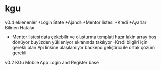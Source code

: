 # kgu
v0.4
eklenenler
+Login State
+Ajanda
+Mentor listesi
+Kredi
+Ayarlar
Bilinen Hatalar
- Mentor listesi  data çekebilir ve oluşturma templati hazır lakin array boş dönüyor buyüzden yükleniyor ekranında takılıyor
-Kredi bilgilri için gerekli olan Api linkine ulaşılamıyor backend geliştirici ile ortak çözüm gerekli

v0.2
KGu Mobile App Login and Register base

